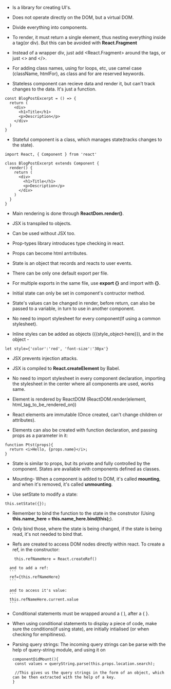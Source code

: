 - Is a library for creating UI's.

- Does not operate directly on the DOM, but a virtual DOM.
- Divide everything into components.

- To render, it must return a single element, thus nesting everything inside a tag(or div). But this can be avoided with **React.Fragment**

- Instead of a wrapper div, just add <React.Fragment> around the tags, or just <> and </>.

- For adding class names, using for loops, etc, use camel case (className, htmlFor), as class and for are reserved keywords.

- Stateless component can recieve data and render it, but can't track changes to the data. It's just a function.

```
const BlogPostExcerpt = () => {
  return (
    <div>
      <h1>Title</h1>
      <p>Description</p>
    </div>
  )
} 
```

- Stateful component is a class, which manages state(tracks changes to the state).
```
import React, { Component } from 'react'

class BlogPostExcerpt extends Component {
  render() {
    return (
      <div>
        <h1>Title</h1>
        <p>Description</p>
      </div>
    )
  }
}
```

- Main rendering is done through **ReactDom.render()**.

- JSX is transpiled to objects.

- Can be used without JSX too.

- Prop-types library introduces type checking in react.

- Props can become html arrtributes.

- State is an object that records and reacts to user events.

- There can be only one default export per file.

- For multiple exports in the same file, use **export {}** and import with **{}**.

- Initial state can only be set in component's contructor method.

- State's values can be changed in render, before return, can also be passed to a variable, in turn to use in another component.

- No need to import stylesheet for every component(If using a common stylesheet).

- Inline styles can be added as objects ({{style_object-here}}), and in the object -
  
```
let style={'color':'red', 'font-size':'30px'}
```

- JSX prevents injection attacks.

- JSX is compiled to **React.createElement** by Babel.

- No need to import stylesheet in every component declaration, importing the stylesheet in the center where all components are used, works same.

- Element is rendered by ReactDOM (ReactDOM.render(element, html_tag_to_be_rendered_on))

- React elements are immutable (Once created, can't change children or attributes).

- Elements can also be created with function declaration, and passing props as a parameter in it:

```
function Ptst(props){
  return <i>Hello, {props.name}</i>;
}
```

- State is similar to props, but its private and fully controlled by the component. States are available with components defined as classes.

- Mounting- When a component is added to DOM, it's called **mounting**, and when it's removed, it's called **unmounting**.

- Use setState to modify a state:
```
this.setState({});
```

- Remember to bind the function to the state in the construtor (Using **this.name_here = this.name_here.bind(this);**).

- Only bind those, where the state is being changed, if the state is being read, it's not needed to bind that.

- Refs are created to access DOM nodes directly within react. To create a ref, in the constructor:

```
    this.refNameHere = React.createRef()

```

      and to add a ref:
      ```
      ref={this.refNameHere}
      ```

      and to access it's value:
      ```
      this.refNameHere.current.value
      ```


- Conditional statements must be wrapped around a ( ), after a { }.

- When using conditional statements to display a piece of code, make sure the conditions(if using state), are initially intialised (or when checking for empitiness). 

- Parsing query strings:
    The incoming query strings can be parse with the help of query-string module, and using it on

    ```
    componentDidMount(){
     const values = queryString.parse(this.props.location.search);

     //This gives us the query strings in the form of an object, which can be then extracted with the help of a key.
    }
    ```